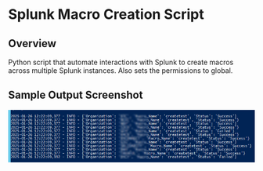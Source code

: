 # Splunk Macro Creation Script

## Overview

Python script that automate interactions with Splunk to create macros across multiple Splunk instances. Also sets the permissions to global.

## Sample Output Screenshot

![macro_create_test](macro_create_test.png)



